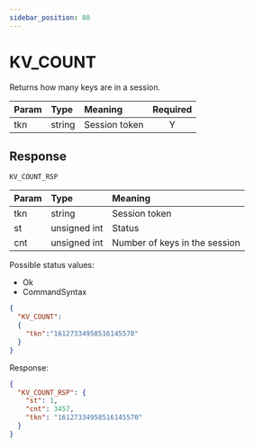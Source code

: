 ```yaml
---
sidebar_position: 80
---
```


# KV_COUNT
Returns how many keys are in a session.


|Param|Type|Meaning|Required|
|:---|:---|:---|:---:|
|tkn|string|Session token|Y|


## Response

`KV_COUNT_RSP`


|Param|Type|Meaning|
|:---|:---|:---|
|tkn|string|Session token|
|st|unsigned int|Status|
|cnt|unsigned int|Number of keys in the session|


Possible status values:

- Ok
- CommandSyntax


```json
{
  "KV_COUNT":
  {
    "tkn":"16127334958516145570"
  }
}
```

Response:

```json title="Cleared session which contained two keys"
{
  "KV_COUNT_RSP": {
    "st": 1,
    "cnt": 3457,
    "tkn": "16127334958516145570"
  }
}
```
